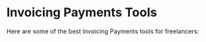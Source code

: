 # Invoicing Payments Tools

Here are some of the best Invoicing Payments tools for freelancers:


<div class="clickable-box-grid">
<ClickableBox 
    title="FreshBooks" 
    description="Create professional invoices, manage expenses, and track time with FreshBooks." 
    link="https://www.freshbooks.com" 
/>
<ClickableBox 
    title="QuickBooks" 
    description="Manage your finances, invoices, and taxes with QuickBooks accounting software." 
    link="https://quickbooks.intuit.com" 
/>
<ClickableBox 
    title="Wave" 
    description="Free invoicing, accounting, and receipt scanning software for small businesses." 
    link="https://www.waveapps.com" 
/>
<ClickableBox 
    title="Zoho Invoice" 
    description="Create customized invoices, manage expenses, and automate your billing." 
    link="https://www.zoho.com/invoice" 
/>
<ClickableBox 
    title="PayPal" 
    description="Send invoices and receive payments easily with PayPal’s business tools." 
    link="https://www.paypal.com" 
/>
<ClickableBox 
    title="Stripe" 
    description="Accept online payments and create invoices with Stripe’s robust API." 
    link="https://stripe.com" 
/>
<ClickableBox 
    title="Bonsai" 
    description="All-in-one freelancing tool for contracts, invoices, and client management." 
    link="https://www.hellobonsai.com" 
/>
<ClickableBox 
    title="And.co" 
    description="Manage your freelance business with contracts, invoicing, and expense tracking." 
    link="https://www.and.co" 
/>
<ClickableBox 
    title="Xero" 
    description="Simplify accounting and invoicing for your small business with Xero." 
    link="https://www.xero.com" 
/>
<ClickableBox 
    title="Square" 
    description="Accept payments, send invoices, and manage your finances with Square." 
    link="https://squareup.com" 
/>
<ClickableBox 
    title="Invoice2go" 
    description="Create professional invoices and get paid faster with Invoice2go." 
    link="https://invoice.2go.com" 
/>
<ClickableBox 
    title="Zoho Books" 
    description="Online accounting software with invoicing, expense tracking, and reporting." 
    link="https://www.zoho.com/books" 
/>

</div>